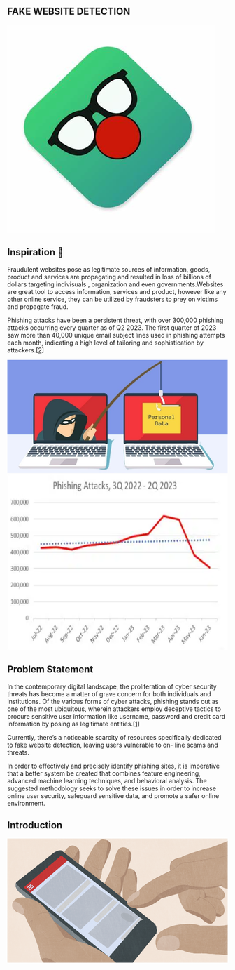 ##   FAKE WEBSITE DETECTION
![](https://github.com/InzishKhan/Fake-Website-Detection/blob/main/logos.jpeg)

## Inspiration 🤔
Fraudulent websites pose as legitimate sources of information, goods, 
product and services are propagating and resulted in loss of billions of dollars targeting indivisuals , organization and even governments.Websites 
are great tool to access information, services and product, however like any other 
online service, they can be utilized by fraudsters to prey on victims and propagate 
fraud.

Phishing attacks have been a persistent threat, with over 300,000 phishing attacks occurring every quarter as of Q2 2023. The first quarter of 2023 saw more than 40,000 unique email subject lines used in phishing attempts each month, indicating a high level of tailoring and sophistication by attackers.[[2]](https://www.comparitech.com/blog/vpn-privacy/phishing-statistics-facts/)

![](https://github.com/InzishKhan/Fake-Website-Detection/blob/main/pics1.jpeg)
<img src="https://github.com/InzishKhan/Fake-Website-Detection/blob/main/pics2.png" alt="Description" width="1000" height="400">

## Problem Statement 

In the contemporary digital landscape, the proliferation of
 cyber security threats has become a matter of grave concern for
 both individuals and institutions. Of the various forms of cyber
 attacks, phishing stands out as one of the most ubiquitous,
 wherein attackers employ deceptive tactics to procure sensitive
 user information like username, password and credit card
 information by posing as legitimate entities.[[1]](https://www.researchgate.net/publication/345977903_A_Novel_Ensemble_Machine_Learning_Method_to_Detect_Phishing_Attack)

 Currently, there’s a noticeable scarcity of resources
specifically dedicated to fake website detection, leaving users vulnerable to on-
line scams and threats.

In order to effectively and precisely identify phishing sites, it is imperative that a better system be created that combines feature engineering, advanced machine learning techniques, and behavioral analysis. The suggested methodology seeks to solve these issues in order to increase online user security, safeguard sensitive data, and promote a safer online environment.

## Introduction 
![](https://github.com/InzishKhan/Fake-Website-Detection/blob/main/pics3.gif)

